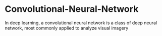 # Convolutional-Neural-Network
In deep learning, a convolutional neural network is a class of deep neural network, most commonly applied to analyze visual imagery
